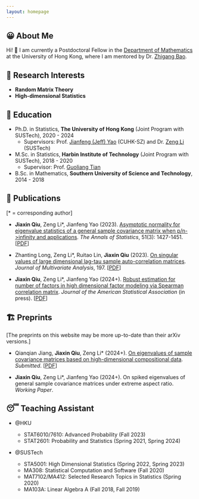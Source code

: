 ```yaml
---
layout: homepage
---
```


## 😀 About Me

Hi! 👋 
I am currently a Postdoctoral Fellow in the [Department of Mathematics](https://hkumath.hku.hk/web/index.php) at the University of Hong Kong, where I am mentored by Dr. [Zhigang Bao](https://sites.google.com/view/zhigangbaohomepage/).

## 🧐 Research Interests

- **Random Matrix Theory** 
- **High-dimensional Statistics** 

## 🏫 Education

- Ph.D. in Statistics, **The University of Hong Kong** (Joint Program with SUSTech), 2020 - 2024
  - Supervisors: Prof. [Jianfeng (Jeff) Yao](https://jianfengyao.wordpress.com/) (CUHK-SZ) and Dr. [Zeng Li](https://sites.google.com/site/zenglihku/zeng-li-%E6%9D%8E%E6%9B%BE) (SUSTech)
- M.Sc. in Statistics, **Harbin Institute of Technology** (Joint Program with SUSTech), 2018 - 2020
  - Supervisor: Prof. [Guoliang Tian](https://stat-ds.sustech.edu.cn/teacher/TIAN,Guoliang?lang=en-us)
- B.Sc. in Mathematics, **Southern University of Science and Technology**, 2014 - 2018

## 📝 Publications 

[\* = corresponding author]

- **Jiaxin Qiu**, Zeng Li\*, Jianfeng Yao (2023). [Asymptotic normality for eigenvalue statistics of a general sample covariance matrix when p/n->infinity and applications](https://doi.org/10.1214/23-AOS2300). *The Annals of Statistics*, 51(3): 1427-1451. [[PDF](/assets/files/papers/2023-AoS-ultraCLT.pdf)]

- Zhanting Long, Zeng Li\*, Ruitao Lin, **Jiaxin Qiu** (2023). [On singular values of large dimensional lag-tau sample auto-correlation matrices](https://doi.org/10.1016/j.jmva.2023.105205). *Journal of Multivariate Analysis*, 197. [[PDF](/assets/files/papers/2023-JMVA-autocorr.pdf)]

- **Jiaxin Qiu**, Zeng Li\*, Jianfeng Yao (2024+). [Robust estimation for number of factors in high dimensional factor modeling via Spearman correlation matrix](https://www.tandfonline.com/doi/full/10.1080/01621459.2024.2402565). *Journal of the American Statistical Association* (in press). [[PDF](/assets/files/papers/2024-JASA-Spearman.pdf)]

## 🏗️ Preprints

[The preprints on this website may be more up-to-date than their arXiv versions.]

- Qianqian Jiang, **Jiaxin Qiu**, Zeng Li\* (2024+). [On eigenvalues of sample covariance matrices based on high-dimensional compositional data](https://arxiv.org/abs/2312.14420). *Submitted*. [[PDF](/assets/files/papers/2024-arXiv-CoDA.pdf)]  

- **Jiaxin Qiu**, Zeng Li\*, Jianfeng Yao (2024+). On spiked eigenvalues of general sample covariance matrices under extreme aspect ratio. *Working Paper*.

## 😴 Teaching Assistant 

- @HKU
  - STAT6010/7610: Advanced Probability (Fall 2023)
  - STAT2601: Probability and Statistics (Spring 2021, Spring 2024)

- @SUSTech
  - STA5001: High Dimensional Statistics (Spring 2022, Spring 2023)
  - MA308: Statistical Computation and Software (Fall 2020)
  - MAT7102/MA412: Selected Research Topics in Statistics (Spring 2020)
  - MA103A: Linear Algebra A (Fall 2018, Fall 2019)

<!--
## 🔗 Links

- [Advice for Authors (by Jacob Steinhardt)](https://bounded-regret.ghost.io/advice-for-authors/)
- [Foundations and Trends® in Machine Learning](https://www.nowpublishers.com/MAL)
- [Probability Surveys](https://projecteuclid.org/journals/probability-surveys)
-->

